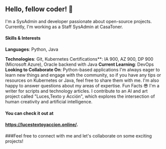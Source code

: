 ## Hello, fellow coder! 👋
I'm a SysAdmin and developer passionate about open-source projects. Currently, I'm working as a Staff SysAdmin at CasaToner.
#### Skills & Interests
**Languages**: Python, Java

**Technologies**: Git, Kubernetes
Certifications**: IA 900, AZ 900, DP 900 (Microsoft Azure), Oracle backend with Java
**Current Learning**: DevOps
**Looking to Collaborate On**: Python-based applications
I'm always eager to learn new things and engage with the community, so if you have any tips or resources on Kubernetes or Java, feel free to share them with me. I'm also happy to answer questions about my areas of expertise.
Fun Facts 😎
I'm a writer for scripts and technology articles.
I contribute to an AI and art project called "Luces,Texto y Acción", which explores the intersection of human creativity and artificial intelligence. 
#### You can check it out at 
#### **https://lucestextoyaccion.online/.**
###Feel free to connect with me and let's collaborate on some exciting projects!










